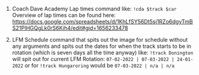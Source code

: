 1. Coach Dave Academy Lap times command like: `!cda $track $car`
	Overview of lap times can be found here: https://docs.google.com/spreadsheets/d/1KhLfSY56Dt5sj1RZo6dgyTmBS21PIHGQgLk0rS6Kih4/edit#gid=1656233478

2. LFM Schedule command that spits out the image for schedule without any arguments and spits out the dates for when the track starts to be in rotation (which is seven days all the time anyway) like: `!track Donington` will spit out for current LFM Rotation: `07-02-2022 | 07-03-2022 | 24-01-2022` or for `!track Hungaroring` would be `07-03-2022 | n/a | n/a`